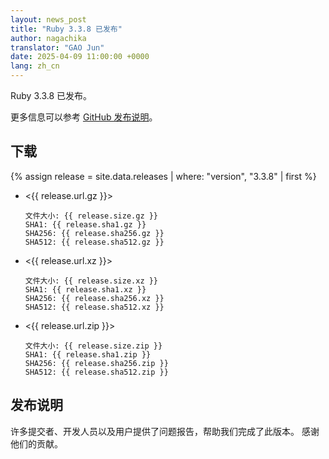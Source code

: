 ```yaml
---
layout: news_post
title: "Ruby 3.3.8 已发布"
author: nagachika
translator: "GAO Jun"
date: 2025-04-09 11:00:00 +0000
lang: zh_cn
---
```


Ruby 3.3.8 已发布。

更多信息可以参考 [GitHub 发布说明](https://github.com/ruby/ruby/releases/tag/v3_3_8)。

## 下载

{% assign release = site.data.releases | where: "version", "3.3.8" | first %}

* <{{ release.url.gz }}>

      文件大小: {{ release.size.gz }}
      SHA1: {{ release.sha1.gz }}
      SHA256: {{ release.sha256.gz }}
      SHA512: {{ release.sha512.gz }}

* <{{ release.url.xz }}>

      文件大小: {{ release.size.xz }}
      SHA1: {{ release.sha1.xz }}
      SHA256: {{ release.sha256.xz }}
      SHA512: {{ release.sha512.xz }}

* <{{ release.url.zip }}>

      文件大小: {{ release.size.zip }}
      SHA1: {{ release.sha1.zip }}
      SHA256: {{ release.sha256.zip }}
      SHA512: {{ release.sha512.zip }}

## 发布说明

许多提交者、开发人员以及用户提供了问题报告，帮助我们完成了此版本。
感谢他们的贡献。
